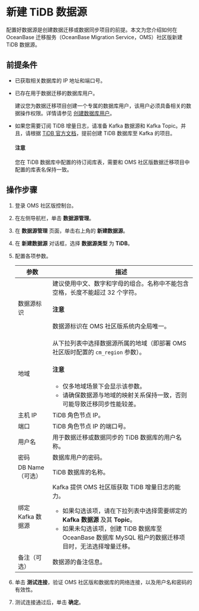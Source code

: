 # 新建 TiDB 数据源

配置好数据源是创建数据迁移或数据同步项目的前提。本文为您介绍如何在 OceanBase 迁移服务（OceanBase Migration Service，OMS）社区版新建 TiDB 数据源。

## 前提条件

* 已获取相关数据库的 IP 地址和端口号。

* 已存在用于数据迁移的数据库用户。

  建议您为数据迁移项目创建一个专属的数据库用户，该用户必须具备相关的数据操作权限。详情请参见 [创建数据库用户](../300.create-a-database-user.md)。
  
* 如果您需要订阅 TiDB 增量日志，请准备 Kafka 数据源和 Kafka Topic。并且，请根据 [TiDB 官方文档](https://docs.pingcap.com/zh/tidb/dev/manage-ticdc#sink-uri-%E9%85%8D%E7%BD%AE-kafka)，提前创建 TiDB 数据库至 Kafka 的项目。

  <main id="notice" type='notice'>
    <h4>注意</h4>
    <p>您在 TiDB 数据库中配置的待订阅库表，需要和 OMS 社区版数据迁移项目中配置的库表名保持一致。</p>
  </main>

## 操作步骤

1. 登录 OMS 社区版控制台。

2. 在左侧导航栏，单击 **数据源管理**。

3. 在 **数据源管理** 页面，单击右上角的 **新建数据源**。

4. 在 **新建数据源** 对话框，选择 **数据源类型** 为 **TiDB**。

5. 配置各项参数。

   |    **参数**    |                                                                                                                           **描述**                                                                                                                           |
   |--------------|------------------------------------------------------------------------------------------------------------------------------------------------------------------------------------------------------------------------------------------------------------|
   | 数据源标识        | 建议使用中文、数字和字母的组合。名称中不能包含空格，长度不能超过 32 个字符。 <main id="notice" type='notice'><h4>注意</h4><p>数据源标识在 OMS 社区版系统内全局唯一。</p></main>                                                                                                                                                                         |
   | 地域           | 从下拉列表中选择数据源所属的地域（即部署 OMS 社区版时配置的 `cm_region` 参数）。 <main id="notice" type='notice'><h4>注意</h4><ul><li> 仅多地域场景下会显示该参数。   <li>请确保数据源与地域的映射关系保持一致，否则可能导致迁移同步性能较差。    </ul> </main>                         |
   | 主机 IP        | TiDB 角色节点 IP。                                                                                                                                                                                                                                              |
   | 端口           | TiDB 角色节点 IP 的端口号。                                                                                                                                                                                                                                         |
   | 用户名          | 用于数据迁移或数据同步的 TiDB 数据库的用户名称。                                                                                                                                                                                                                                |
   | 密码           | 数据库用户的密码。                                                                                                                                                                                                                                                  |
   | DB Name（可选）  | TiDB 数据库的名称。                                                                                                                                                                                                                                               |
   | 绑定 Kafka 数据源 | Kafka 提供 OMS 社区版获取 TiDB 增量日志的能力。 <ul><li>如果勾选该项，请在下拉列表中选择需要绑定的 **Kafka 数据源** 及其 **Topic**。   <li> 如果未勾选该项，创建 TiDB 数据库至 OceanBase 数据库 MySQL 租户的数据迁移项目时，无法选择增量迁移。</ul>    |
   | 备注（可选）       | 数据源的备注信息。                                                                                                                                                                                                                                                  |

6. 单击 **测试连接**，验证 OMS 社区版和数据库的网络连接，以及用户名和密码的有效性。

7. 测试连接通过后，单击 **确定**。
